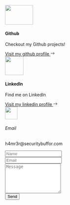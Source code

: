 <div class="container py-4 py-xl-5">
    <div class="row gy-4 row-cols-1 row-cols-md-2 row-cols-xl-3 d-xl-flex justify-content-xl-center">
        <div class="col">
            <div class="text-center d-flex flex-column align-items-center align-items-xl-center">
                <div class="bs-icon-lg bs-icon-rounded bs-icon-primary d-flex flex-shrink-0 justify-content-center align-items-center d-inline-block mb-3 bs-icon lg">
                    <picture><img src="/img/github.png" width="91" height="63" /></picture>
                </div>
                <div class="px-3">
                    <h4>Github</h4>
                    <p>Checkout my Github projects!</p><a href="https://github.com/h4mr3r/">Visit my github profile <svg class="bi bi-arrow-right" xmlns="http://www.w3.org/2000/svg" width="1em" height="1em" fill="currentColor" viewBox="0 0 16 16">
                            <path fill-rule="evenodd" d="M1 8a.5.5 0 0 1 .5-.5h11.793l-3.147-3.146a.5.5 0 0 1 .708-.708l4 4a.5.5 0 0 1 0 .708l-4 4a.5.5 0 0 1-.708-.708L13.293 8.5H1.5A.5.5 0 0 1 1 8"></path>
                        </svg></a>
                </div>
            </div>
        </div>
        <div class="col">
            <div class="text-center d-flex flex-column align-items-center align-items-xl-center">
                <div class="bs-icon-lg bs-icon-rounded bs-icon-primary d-flex flex-shrink-0 justify-content-center align-items-center d-inline-block mb-3 bs-icon lg">
                    <picture><img src="/img/linkedin.png" width="60" height="60" /></picture>
                </div>
                <div class="px-3">
                    <h4>LinkedIn</h4>
                    <p>Find me on LinkedIn</p><a href="https://pl.linkedin.com/in/krzysztof-gre%C5%9B-066361216">Visit my linkedin profile <svg class="bi bi-arrow-right" xmlns="http://www.w3.org/2000/svg" width="1em" height="1em" fill="currentColor" viewBox="0 0 16 16">
                            <path fill-rule="evenodd" d="M1 8a.5.5 0 0 1 .5-.5h11.793l-3.147-3.146a.5.5 0 0 1 .708-.708l4 4a.5.5 0 0 1 0 .708l-4 4a.5.5 0 0 1-.708-.708L13.293 8.5H1.5A.5.5 0 0 1 1 8"></path>
                        </svg></a>
                </div>
            </div>
        </div>
    </div>
</div>
<section class="position-relative py-4 py-xl-5">
    <div class="container position-relative">
        <div class="row d-flex justify-content-center">
            <div class="col-md-6 col-lg-4 col-xl-4">
                <div class="d-flex flex-column justify-content-center align-items-start h-100">
                    <div class="d-flex align-items-center p-3">
                        <div class="bs-icon-md bs-icon-rounded bs-icon-primary d-flex flex-shrink-0 justify-content-center align-items-center d-inline-block bs-icon">
                            <picture><img src="/img/644037-200.png" style="width: 40px;" /></picture>
                        </div>
                        <div class="px-2">
                            <h6 class="mb-0">Email</h6>
                            <p class="mb-0">h4mr3r@securitybuffor.com</p>
                        </div>
                    </div>
                </div>
            </div>
            <div class="col-md-6 col-lg-5 col-xl-4">
                <div>
                    <form class="p-3 p-xl-4" method="post" action="https://formcarry.com/s/C-4zAsZkte1">
                        <div class="mb-3"><input id="name-1" class="form-control" type="text" name="name" placeholder="Name" /></div>
                        <div class="mb-3"><input id="email-1" class="form-control" type="email" name="email" placeholder="Email" /></div>
                        <div class="mb-3"><textarea id="message-1" class="form-control" name="message" rows="6" placeholder="Message"></textarea></div>
                        <div><button class="btn btn-primary d-block w-100" type="submit">Send </button></div>
                    </form>
                </div>
            </div>
        </div>
    </div>
</section>